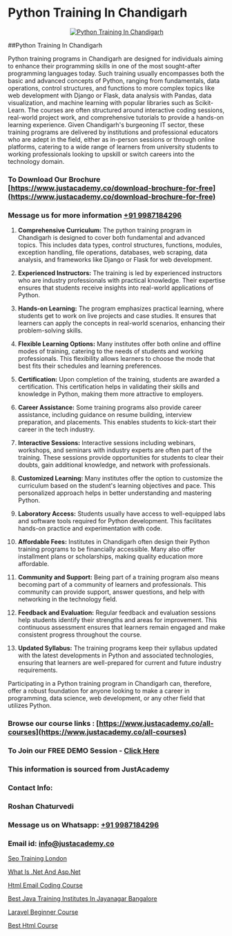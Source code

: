 # Python Training In Chandigarh

<p align="center">
  <a href="https://justacademy.co/course-detail/python-training">
    <img src="https://justacademy.co/storage2/course_image/1709713400_course_image.webp" alt="Python Training In Chandigarh">
  </a>
</p>
##Python Training In Chandigarh

Python training programs in Chandigarh are designed for individuals aiming to enhance their programming skills in one of the most sought-after programming languages today. Such training usually encompasses both the basic and advanced concepts of Python, ranging from fundamentals, data operations, control structures, and functions to more complex topics like web development with Django or Flask, data analysis with Pandas, data visualization, and machine learning with popular libraries such as Scikit-Learn. The courses are often structured around interactive coding sessions, real-world project work, and comprehensive tutorials to provide a hands-on learning experience. Given Chandigarh's burgeoning IT sector, these training programs are delivered by institutions and professional educators who are adept in the field, either as in-person sessions or through online platforms, catering to a wide range of learners from university students to working professionals looking to upskill or switch careers into the technology domain.
### To Download Our Brochure [https://www.justacademy.co/download-brochure-for-free](https://www.justacademy.co/download-brochure-for-free)
### Message us for more information [+91 9987184296](https://api.whatsapp.com/send?phone=919987184296)
1) **Comprehensive Curriculum:** The python training program in Chandigarh is designed to cover both fundamental and advanced topics. This includes data types, control structures, functions, modules, exception handling, file operations, databases, web scraping, data analysis, and frameworks like Django or Flask for web development.

2) **Experienced Instructors:** The training is led by experienced instructors who are industry professionals with practical knowledge. Their expertise ensures that students receive insights into real-world applications of Python.

3) **Hands-on Learning:** The program emphasizes practical learning, where students get to work on live projects and case studies. It ensures that learners can apply the concepts in real-world scenarios, enhancing their problem-solving skills.

4) **Flexible Learning Options:** Many institutes offer both online and offline modes of training, catering to the needs of students and working professionals. This flexibility allows learners to choose the mode that best fits their schedules and learning preferences.

5) **Certification:** Upon completion of the training, students are awarded a certification. This certification helps in validating their skills and knowledge in Python, making them more attractive to employers.

6) **Career Assistance:** Some training programs also provide career assistance, including guidance on resume building, interview preparation, and placements. This enables students to kick-start their career in the tech industry.

7) **Interactive Sessions:** Interactive sessions including webinars, workshops, and seminars with industry experts are often part of the training. These sessions provide opportunities for students to clear their doubts, gain additional knowledge, and network with professionals.

8) **Customized Learning:** Many institutes offer the option to customize the curriculum based on the student's learning objectives and pace. This personalized approach helps in better understanding and mastering Python.

9) **Laboratory Access:** Students usually have access to well-equipped labs and software tools required for Python development. This facilitates hands-on practice and experimentation with code.

10) **Affordable Fees:** Institutes in Chandigarh often design their Python training programs to be financially accessible. Many also offer installment plans or scholarships, making quality education more affordable.

11) **Community and Support:** Being part of a training program also means becoming part of a community of learners and professionals. This community can provide support, answer questions, and help with networking in the technology field.

12) **Feedback and Evaluation:** Regular feedback and evaluation sessions help students identify their strengths and areas for improvement. This continuous assessment ensures that learners remain engaged and make consistent progress throughout the course.

13) **Updated Syllabus:** The training programs keep their syllabus updated with the latest developments in Python and associated technologies, ensuring that learners are well-prepared for current and future industry requirements.

Participating in a Python training program in Chandigarh can, therefore, offer a robust foundation for anyone looking to make a career in programming, data science, web development, or any other field that utilizes Python.

### Browse our course links : [https://www.justacademy.co/all-courses](https://www.justacademy.co/all-courses) 
### To Join our FREE DEMO Session - [Click Here](https://www.justacademy.co/register-for-course-demo)


### This information is sourced from JustAcademy
### Contact Info:
### Roshan Chaturvedi
### Message us on Whatsapp: [+91 9987184296](https://api.whatsapp.com/send?phone=919987184296)
### Email id: [info@justacademy.co](mailto:info@justacademy.co)
                
[Seo Training London](https://www.linkedin.com/pulse/seo-training-london-justacademy-london-k6mpf?trackingId=6EURfEiVXjlbRIsILswU%2Fg%3D%3D&lipi=urn%3Ali%3Apage%3Ad_flagship3_company_admin%3BosK2%2F2EMSuK0OJgUxbYcDg%3D%3D)

[What Is .Net And Asp.Net](https://www.linkedin.com/pulse/what-net-aspnet-justacademy-new-york-rwhrf?trackingId=ZqaFKWEota65vqL8Kziwig%3D%3D&lipi=urn%3Ali%3Apage%3Ad_flagship3_company_admin%3BZk%2BEqLRRSPWLWPbe%2FjHbmQ%3D%3D)

[Html Email Coding Course](https://medium.com/@kumarishimmi99/html-email-coding-course-0a9cc5a3443d)

[Best Java Training Institutes In Jayanagar Bangalore](https://medium.com/@shivamja27/best-java-training-institutes-in-jayanagar-bangalore-2ccaa16b1d9d)

[Laravel Beginner Course](https://justacademyin.github.io/justacademy/laravel-beginner-course)

[Best Html Course](https://justacademyin.github.io/justacademy/best-html-course)

